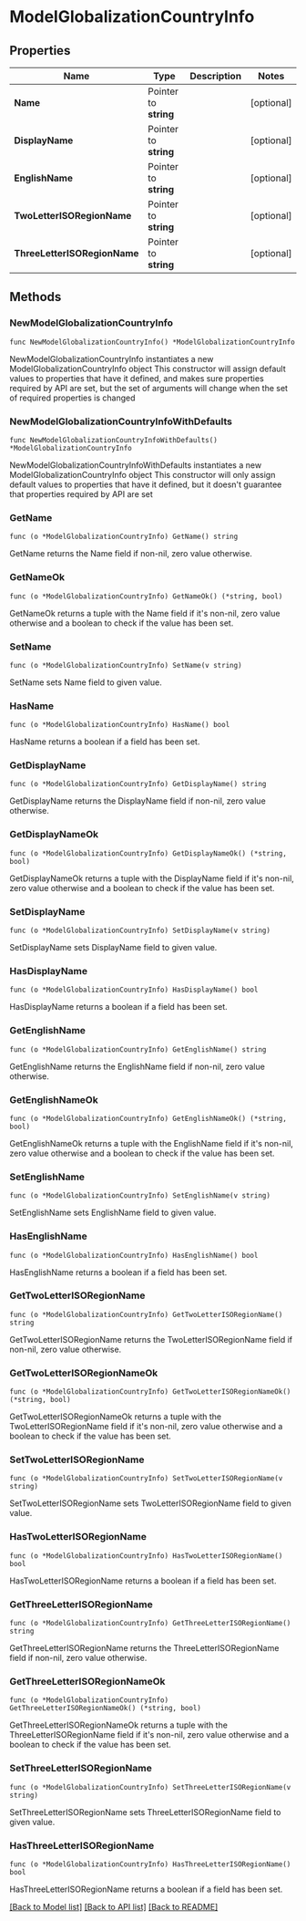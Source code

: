 # ModelGlobalizationCountryInfo

## Properties

Name | Type | Description | Notes
------------ | ------------- | ------------- | -------------
**Name** | Pointer to **string** |  | [optional] 
**DisplayName** | Pointer to **string** |  | [optional] 
**EnglishName** | Pointer to **string** |  | [optional] 
**TwoLetterISORegionName** | Pointer to **string** |  | [optional] 
**ThreeLetterISORegionName** | Pointer to **string** |  | [optional] 

## Methods

### NewModelGlobalizationCountryInfo

`func NewModelGlobalizationCountryInfo() *ModelGlobalizationCountryInfo`

NewModelGlobalizationCountryInfo instantiates a new ModelGlobalizationCountryInfo object
This constructor will assign default values to properties that have it defined,
and makes sure properties required by API are set, but the set of arguments
will change when the set of required properties is changed

### NewModelGlobalizationCountryInfoWithDefaults

`func NewModelGlobalizationCountryInfoWithDefaults() *ModelGlobalizationCountryInfo`

NewModelGlobalizationCountryInfoWithDefaults instantiates a new ModelGlobalizationCountryInfo object
This constructor will only assign default values to properties that have it defined,
but it doesn't guarantee that properties required by API are set

### GetName

`func (o *ModelGlobalizationCountryInfo) GetName() string`

GetName returns the Name field if non-nil, zero value otherwise.

### GetNameOk

`func (o *ModelGlobalizationCountryInfo) GetNameOk() (*string, bool)`

GetNameOk returns a tuple with the Name field if it's non-nil, zero value otherwise
and a boolean to check if the value has been set.

### SetName

`func (o *ModelGlobalizationCountryInfo) SetName(v string)`

SetName sets Name field to given value.

### HasName

`func (o *ModelGlobalizationCountryInfo) HasName() bool`

HasName returns a boolean if a field has been set.

### GetDisplayName

`func (o *ModelGlobalizationCountryInfo) GetDisplayName() string`

GetDisplayName returns the DisplayName field if non-nil, zero value otherwise.

### GetDisplayNameOk

`func (o *ModelGlobalizationCountryInfo) GetDisplayNameOk() (*string, bool)`

GetDisplayNameOk returns a tuple with the DisplayName field if it's non-nil, zero value otherwise
and a boolean to check if the value has been set.

### SetDisplayName

`func (o *ModelGlobalizationCountryInfo) SetDisplayName(v string)`

SetDisplayName sets DisplayName field to given value.

### HasDisplayName

`func (o *ModelGlobalizationCountryInfo) HasDisplayName() bool`

HasDisplayName returns a boolean if a field has been set.

### GetEnglishName

`func (o *ModelGlobalizationCountryInfo) GetEnglishName() string`

GetEnglishName returns the EnglishName field if non-nil, zero value otherwise.

### GetEnglishNameOk

`func (o *ModelGlobalizationCountryInfo) GetEnglishNameOk() (*string, bool)`

GetEnglishNameOk returns a tuple with the EnglishName field if it's non-nil, zero value otherwise
and a boolean to check if the value has been set.

### SetEnglishName

`func (o *ModelGlobalizationCountryInfo) SetEnglishName(v string)`

SetEnglishName sets EnglishName field to given value.

### HasEnglishName

`func (o *ModelGlobalizationCountryInfo) HasEnglishName() bool`

HasEnglishName returns a boolean if a field has been set.

### GetTwoLetterISORegionName

`func (o *ModelGlobalizationCountryInfo) GetTwoLetterISORegionName() string`

GetTwoLetterISORegionName returns the TwoLetterISORegionName field if non-nil, zero value otherwise.

### GetTwoLetterISORegionNameOk

`func (o *ModelGlobalizationCountryInfo) GetTwoLetterISORegionNameOk() (*string, bool)`

GetTwoLetterISORegionNameOk returns a tuple with the TwoLetterISORegionName field if it's non-nil, zero value otherwise
and a boolean to check if the value has been set.

### SetTwoLetterISORegionName

`func (o *ModelGlobalizationCountryInfo) SetTwoLetterISORegionName(v string)`

SetTwoLetterISORegionName sets TwoLetterISORegionName field to given value.

### HasTwoLetterISORegionName

`func (o *ModelGlobalizationCountryInfo) HasTwoLetterISORegionName() bool`

HasTwoLetterISORegionName returns a boolean if a field has been set.

### GetThreeLetterISORegionName

`func (o *ModelGlobalizationCountryInfo) GetThreeLetterISORegionName() string`

GetThreeLetterISORegionName returns the ThreeLetterISORegionName field if non-nil, zero value otherwise.

### GetThreeLetterISORegionNameOk

`func (o *ModelGlobalizationCountryInfo) GetThreeLetterISORegionNameOk() (*string, bool)`

GetThreeLetterISORegionNameOk returns a tuple with the ThreeLetterISORegionName field if it's non-nil, zero value otherwise
and a boolean to check if the value has been set.

### SetThreeLetterISORegionName

`func (o *ModelGlobalizationCountryInfo) SetThreeLetterISORegionName(v string)`

SetThreeLetterISORegionName sets ThreeLetterISORegionName field to given value.

### HasThreeLetterISORegionName

`func (o *ModelGlobalizationCountryInfo) HasThreeLetterISORegionName() bool`

HasThreeLetterISORegionName returns a boolean if a field has been set.


[[Back to Model list]](../README.md#documentation-for-models) [[Back to API list]](../README.md#documentation-for-api-endpoints) [[Back to README]](../README.md)


